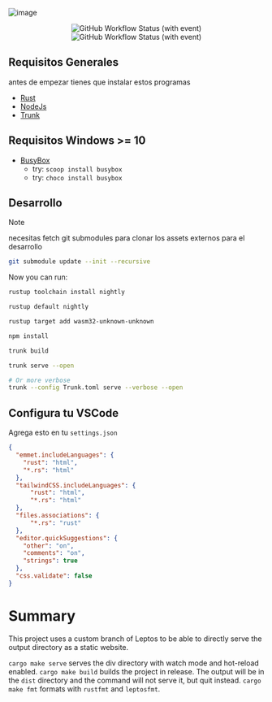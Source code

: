 ![image](https://github.com/RustLangES/RustLangES.github.io/assets/56278796/cc7009a2-a11b-4847-a561-fcc6807e1d98)


<p align="center">
<img alt="GitHub Workflow Status (with event)" src="https://img.shields.io/github/actions/workflow/status/RustLangES/RustLangES.github.io/clippy.yml?label=ci" />
<img alt="GitHub Workflow Status (with event)" src="https://img.shields.io/github/actions/workflow/status/RustLangES/RustLangES.github.io/gh-pages.yml?label=deploy" />
</p>

## Requisitos Generales
antes de empezar tienes que instalar estos programas
- [Rust](https://rust-lang.org/tools/install)
- [NodeJs](https://nodejs.org)
- [Trunk](https://trunk.dev)

## Requisitos Windows >= 10
- [BusyBox](https://busybox.net/)
  - try: `scoop install busybox`
  - try: `choco install busybox`

## Desarrollo
> [!NOTE]
> necesitas fetch git submodules para clonar los assets externos para el desarrollo 

```sh
git submodule update --init --recursive
```

Now you can run:

```bash
rustup toolchain install nightly
```
```bash
rustup default nightly
```
```bash
rustup target add wasm32-unknown-unknown
```
```bash
npm install
```
```sh
trunk build
```
```sh
trunk serve --open
```
```sh
# Or more verbose
trunk --config Trunk.toml serve --verbose --open
```

## Configura tu VSCode
Agrega esto en tu `settings.json`

```json
{
  "emmet.includeLanguages": {
    "rust": "html",
    "*.rs": "html"
  },
  "tailwindCSS.includeLanguages": {
      "rust": "html",
      "*.rs": "html"
  },
  "files.associations": {
      "*.rs": "rust"
  },
  "editor.quickSuggestions": {
    "other": "on",
    "comments": "on",
    "strings": true
  },
  "css.validate": false
}
```



# Summary

This project uses a custom branch of Leptos to be able to directly serve the output directory as a static website.

`cargo make serve` serves the div directory with watch mode and hot-reload enabled.
`cargo make build` builds the project in release. The output will be in the `dist` directory and the command will not serve it, but quit instead.
`cargo make fmt` formats with `rustfmt` and `leptosfmt`.
